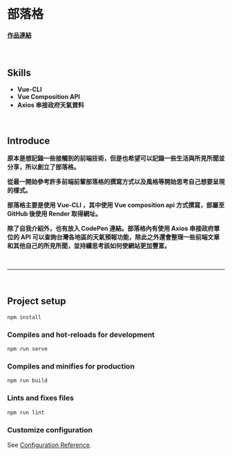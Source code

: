 # 部落格

#### **[作品連結](https://charmying-blog.onrender.com/)**
<br/>



## Skills

- **Vue-CLI**
- **Vue Composition API**
- **Axios 串接政府天氣資料**
<br/>



## Introduce

**原本是想記錄一些接觸到的前端技術，但是也希望可以記錄一些生活與所見所聞並分享，所以創立了部落格。**

**從最一開始參考許多前端前輩部落格的撰寫方式以及風格等開始思考自己想要呈現的樣式。**

**部落格主要是使用 Vue-CLI ，其中使用 Vue composition api 方式撰寫，部屬至 GitHub 後使用 Render 取得網址。**

**除了自我介紹外，也有放入 CodePen 連結。部落格內有使用 Axios 串接政府單位的 API 可以查詢台灣各地區的天氣預報功能，除此之外還會整理一些前端文章和其他自己的所見所聞，並持續思考該如何使網站更加豐富。**

<br/>



---



<br/>

## Project setup
```
npm install
```

### Compiles and hot-reloads for development
```
npm run serve
```

### Compiles and minifies for production
```
npm run build
```

### Lints and fixes files
```
npm run lint
```

### Customize configuration
See [Configuration Reference](https://cli.vuejs.org/config/).

